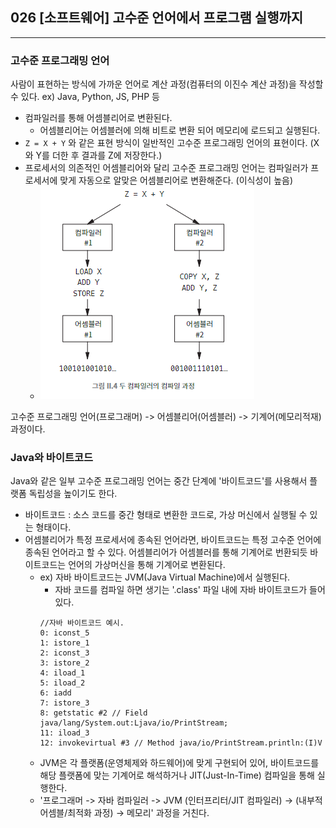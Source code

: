 ## 026 [소프트웨어] 고수준 언어에서 프로그램 실행까지

---

### 고수준 프로그래밍 언어
사람이 표현하는 방식에 가까운 언어로 계산 과정(컴퓨터의 이진수 계산 과정)을 작성할 수 있다. ex) Java, Python, JS, PHP 등
- 컴파일러를 통해 어셈블리어로 변환된다.
  - 어셈블리어는 어셈블러에 의해 비트로 변환 되어 메모리에 로드되고 실행된다.
- `Z = X + Y` 와 같은 표현 방식이 일반적인 고수준 프로그래밍 언어의 표현이다. (X와 Y를 더한 후 결과를 Z에 저장한다.)
- 프로세서의 의존적인 어셈블리어와 달리 고수준 프로그래밍 언어는 컴파일러가 프로세서에 맞게 자동으로 알맞은 어셈블리어로 변환해준다. (이식성이 높음)
  - ![두 컴파일러의 컴파일 과정](../../image/02-04.png)

고수준 프로그래밍 언어(프로그래머) -> 어셈블리어(어셈블러) -> 기계어(메모리적재) 과정이다.

### Java와 바이트코드
Java와 같은 일부 고수준 프로그래밍 언어는 중간 단계에 '바이트코드'를 사용해서 플랫폼 독립성을 높이기도 한다.
- 바이트코드 : 소스 코드를 중간 형태로 변환한 코드로, 가상 머신에서 실행될 수 있는 형태이다.
- 어셈블리어가 특정 프로세서에 종속된 언어라면, 바이트코드는 특정 고수준 언어에 종속된 언어라고 할 수 있다. 어셈블리어가 어셈블러를 통해 기계어로 번환되듯 바이트코드는 언어의 가상머신을 통해 기계어로 변환된다.
  - ex) 자바 바이트코드는 JVM(Java Virtual Machine)에서 실행된다.
    - 자바 코드를 컴파일 하면 생기는 '.class' 파일 내에 자바 바이트코드가 들어있다.
    ```
    //자바 바이트코드 예시.
    0: iconst_5
    1: istore_1
    2: iconst_3
    3: istore_2
    4: iload_1
    5: iload_2
    6: iadd
    7: istore_3
    8: getstatic #2 // Field java/lang/System.out:Ljava/io/PrintStream;
    11: iload_3
    12: invokevirtual #3 // Method java/io/PrintStream.println:(I)V
    ```
  - JVM은 각 플랫폼(운영체제와 하드웨어)에 맞게 구현되어 있어, 바이트코드를 해당 플랫폼에 맞는 기계어로 해석하거나 JIT(Just-In-Time) 컴파일을 통해 실행한다.
  - '프로그래머 -> 자바 컴파일러 -> JVM (인터프리터/JIT 컴파일러) -> (내부적 어셈블/최적화 과정) -> 메모리' 과정을 거친다.
